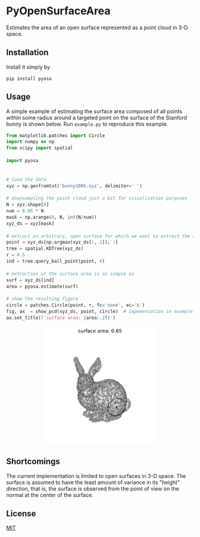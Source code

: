 # PyOpenSurfaceArea

Estimates the area of an open surface represented as a point cloud in 3-D space.

## Installation

Install it simply by
```shell
pip install pyosa
```

## Usage

A simple example of estimating the surface area composed of all points within some radius around a targeted point on the surface of the Stanford bunny is shown below. Run `example.py` to reproduce this example.

```python
from matplotlib.patches import Circle
import numpy as np
from scipy import spatial

import pyosa


# laod the data
xyz = np.genfromtxt('bunny100k.xyz', delimiter=' ')
    
# downsampling the point cloud just a bit for visualization purposes
N = xyz.shape[0]
num = 0.05 * N
mask = np.arange(0, N, int(N/num))
xyz_ds = xyz[mask]
    
# extract an arbitrary, open surface for which we want to extract the area
point = xyz_ds[np.argmax(xyz_ds[:, 2]), :]
tree = spatial.KDTree(xyz_ds)
r = 0.5
ind = tree.query_ball_point(point, r)

# extraction of the surface area is as simple as
surf = xyz_ds[ind]
area = pyosa.estimate(surf)

# show the resulting figure
circle = patches.Circle(point, r, fc='none', ec='k')
fig, ax  = show_pcd(xyz_ds, point, circle)  # impementation in example.py
ax.set_title(f'surface area: {area:.2f}')
```

<p align="center"><img src="https://github.com/akapet00/pyosa/raw/main/bunny.png" width="60%"></p>

## Shortcomings

The current implementation is limited to open surfaces in 3-D space. The surface is assumed to have the least amount of variance in its "height" direction, that is, the surface is observed from the point of view on the normal at the center of the surface.

## License
[MIT](https://github.com/akapet00/pyosa/blob/main/LICENSE)
